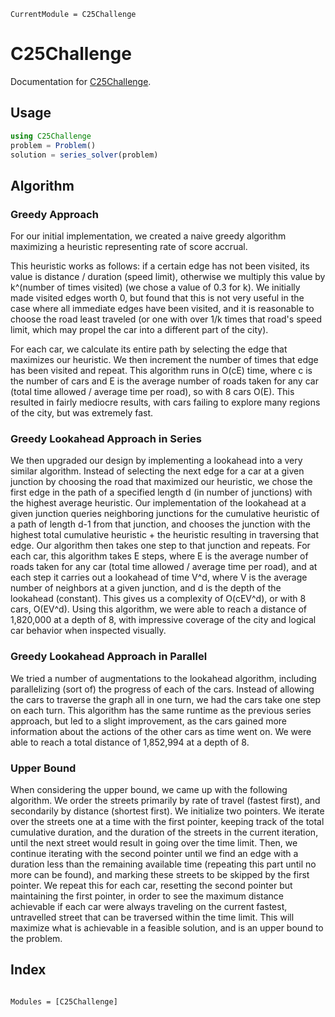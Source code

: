 ```@meta
CurrentModule = C25Challenge
```

# C25Challenge

Documentation for [C25Challenge](https://github.com/willseiple/C25Challenge.jl).



## Usage

```julia
using C25Challenge
problem = Problem()
solution = series_solver(problem)
```

## Algorithm


### Greedy Approach

For our initial implementation, we created a naive greedy algorithm maximizing a heuristic representing rate of score accrual. 

This heuristic works as follows: if a certain edge has not been visited, its value is distance / duration (speed limit), otherwise we multiply this value by k^(number of times visited) (we chose a value of 0.3 for k). We initially made visited edges worth 0, but found that this is not very useful in the case where all immediate edges have been visited, and it is reasonable to choose the road least traveled (or one with over 1/k times that road's speed limit, which may propel the car into a different part of the city).

For each car, we calculate its entire path by selecting the edge that maximizes our heuristic. We then increment the number of times that edge has been visited and repeat. This algorithm runs in O(cE) time, where c is the number of cars and E is the average number of roads taken for any car (total time allowed / average time per road), so with 8 cars O(E). This resulted in fairly mediocre results, with cars failing to explore many regions of the city, but was extremely fast.

### Greedy Lookahead Approach in Series

We then upgraded our design by implementing a lookahead into a very similar algorithm. Instead of selecting the next edge for a car at a given junction by choosing the road that maximized our heuristic, we chose the first edge in the path of a specified length d (in number of junctions) with the highest average heuristic. Our implementation of the lookahead at a given junction queries neighboring junctions for the cumulative heuristic of a path of length d-1 from that junction, and chooses the junction with the highest total cumulative heuristic + the heuristic resulting in traversing that edge. Our algorithm then takes one step to that junction and repeats. For each car, this algorithm takes E steps, where E is the average number of roads taken for any car (total time allowed / average time per road), and at each step it carries out a lookahead of time V^d, where V is the average number of neighbors at a given junction, and d is the depth of the lookahead (constant). This gives us a complexity of O(cEV^d), or with 8 cars, O(EV^d). Using this algorithm, we were able to reach a distance of 1,820,000 at a depth of 8, with impressive coverage of the city and logical car behavior when inspected visually.

### Greedy Lookahead Approach in Parallel

We tried a number of augmentations to the lookahead algorithm, including parallelizing (sort of) the progress of each of the cars. Instead of allowing the cars to traverse the graph all in one turn, we had the cars take one step on each turn. This algorithm has the same runtime as the previous series approach, but led to a slight improvement, as the cars gained more information about the actions of the other cars as time went on. We were able to reach a total distance of 1,852,994 at a depth of 8.

### Upper Bound

When considering the upper bound, we came up with the following algorithm. We order the streets primarily by rate of travel (fastest first), and secondarily by distance (shortest first). We initialize two pointers. We iterate over the streets one at a time with the first pointer, keeping track of the total cumulative duration, and the duration of the streets in the current iteration, until the next street would result in going over the time limit. Then, we continue iterating with the second pointer until we find an edge with a duration less than the remaining available time (repeating this part until no more can be found), and marking these streets to be skipped by the first pointer. We repeat this for each car, resetting the second pointer but maintaining the first pointer, in order to see the maximum distance achievable if each car were always traveling on the current fastest, untravelled street that can be traversed within the time limit. This will maximize what is achievable in a feasible solution, and is an upper bound to the problem.


## Index

```@index
```

```@autodocs
Modules = [C25Challenge]
```